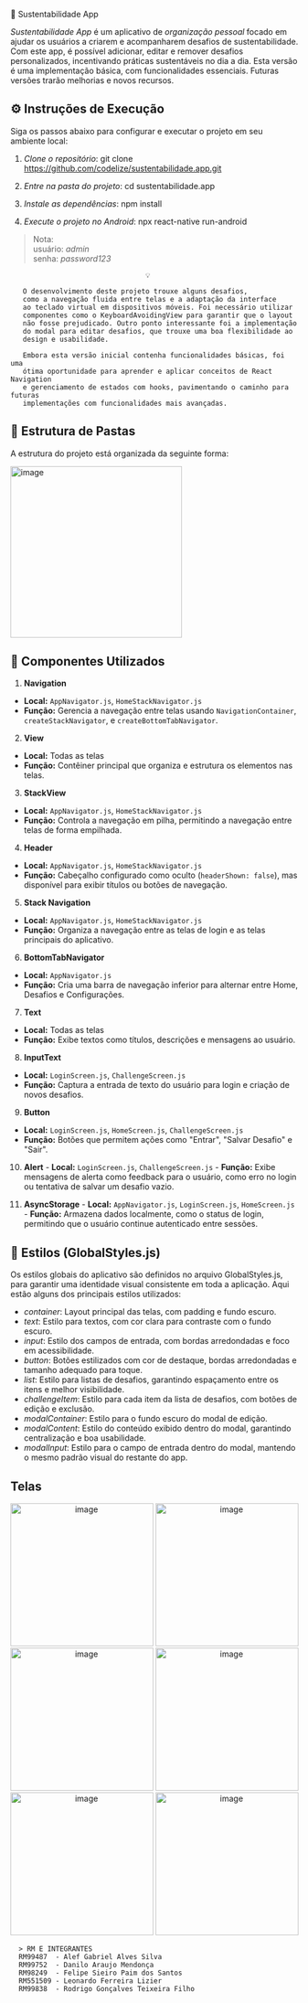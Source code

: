 🌿 Sustentabilidade App 

*Sustentabilidade App* é um aplicativo de *organização pessoal* focado em ajudar os usuários a criarem e acompanharem desafios de sustentabilidade. Com este app, é possível adicionar, editar e remover desafios personalizados, incentivando práticas sustentáveis no dia a dia. Esta versão é uma implementação básica, com funcionalidades essenciais. Futuras versões trarão melhorias e novos recursos.

## ⚙️ Instruções de Execução

Siga os passos abaixo para configurar e executar o projeto em seu ambiente local:

1. *Clone o repositório*:
   git clone https://github.com/codelize/sustentabilidade.app.git
   

2. *Entre na pasta do projeto*:
   cd sustentabilidade.app
   

3. *Instale as dependências*:
   npm install
   

4. *Execute o projeto no Android*:
   npx react-native run-android

> Nota: <br>
       usuário: *admin* <br>
       senha: *password123*
   

                                     💡 
                                     
       O desenvolvimento deste projeto trouxe alguns desafios, 
       como a navegação fluida entre telas e a adaptação da interface 
       ao teclado virtual em dispositivos móveis. Foi necessário utilizar 
       componentes como o KeyboardAvoidingView para garantir que o layout 
       não fosse prejudicado. Outro ponto interessante foi a implementação 
       do modal para editar desafios, que trouxe uma boa flexibilidade ao 
       design e usabilidade.

       Embora esta versão inicial contenha funcionalidades básicas, foi uma 
       ótima oportunidade para aprender e aplicar conceitos de React Navigation 
       e gerenciamento de estados com hooks, pavimentando o caminho para futuras 
       implementações com funcionalidades mais avançadas.

                                                                                            


## 📂 Estrutura de Pastas

A estrutura do projeto está organizada da seguinte forma:

<img src="https://github.com/user-attachments/assets/5494af2a-f305-4f54-94c0-b7b066561e01" alt="image" width="300"/>




## 🔧 Componentes Utilizados

1.  **Navigation**
   - **Local:** `AppNavigator.js`, `HomeStackNavigator.js`
   - **Função:** Gerencia a navegação entre telas usando `NavigationContainer`, `createStackNavigator`, e `createBottomTabNavigator`.

2.  **View**
   - **Local:** Todas as telas
   - **Função:** Contêiner principal que organiza e estrutura os elementos nas telas.

3.  **StackView**
   - **Local:** `AppNavigator.js`, `HomeStackNavigator.js`
   - **Função:** Controla a navegação em pilha, permitindo a navegação entre telas de forma empilhada.

4.  **Header**
   - **Local:** `AppNavigator.js`, `HomeStackNavigator.js`
   - **Função:** Cabeçalho configurado como oculto (`headerShown: false`), mas disponível para exibir títulos ou botões de navegação.

5.  **Stack Navigation**
   - **Local:** `AppNavigator.js`, `HomeStackNavigator.js`
   - **Função:** Organiza a navegação entre as telas de login e as telas principais do aplicativo.

6.  **BottomTabNavigator**
   - **Local:** `AppNavigator.js`
   - **Função:** Cria uma barra de navegação inferior para alternar entre Home, Desafios e Configurações.

7.  **Text**
   - **Local:** Todas as telas
   - **Função:** Exibe textos como títulos, descrições e mensagens ao usuário.

8.  **InputText**
   - **Local:** `LoginScreen.js`, `ChallengeScreen.js`
   - **Função:** Captura a entrada de texto do usuário para login e criação de novos desafios.

9.  **Button**
   - **Local:** `LoginScreen.js`, `HomeScreen.js`, `ChallengeScreen.js`
   - **Função:** Botões que permitem ações como "Entrar", "Salvar Desafio" e "Sair".

10.  **Alert**
    - **Local:** `LoginScreen.js`, `ChallengeScreen.js`
    - **Função:** Exibe mensagens de alerta como feedback para o usuário, como erro no login ou tentativa de salvar um desafio vazio.

11.  **AsyncStorage**
    - **Local:** `AppNavigator.js`, `LoginScreen.js`, `HomeScreen.js`
    - **Função:** Armazena dados localmente, como o status de login, permitindo que o usuário continue autenticado entre sessões.


## 🎨 Estilos (GlobalStyles.js)

Os estilos globais do aplicativo são definidos no arquivo GlobalStyles.js, para garantir uma identidade visual consistente em toda a aplicação. Aqui estão alguns dos principais estilos utilizados:

- *container*: Layout principal das telas, com padding e fundo escuro.
- *text*: Estilo para textos, com cor clara para contraste com o fundo escuro.
- *input*: Estilo dos campos de entrada, com bordas arredondadas e foco em acessibilidade.
- *button*: Botões estilizados com cor de destaque, bordas arredondadas e tamanho adequado para toque.
- *list*: Estilo para listas de desafios, garantindo espaçamento entre os itens e melhor visibilidade.
- *challengeItem*: Estilo para cada item da lista de desafios, com botões de edição e exclusão.
- *modalContainer*: Estilo para o fundo escuro do modal de edição.
- *modalContent*: Estilo do conteúdo exibido dentro do modal, garantindo centralização e boa usabilidade.
- *modalInput*: Estilo para o campo de entrada dentro do modal, mantendo o mesmo padrão visual do restante do app.


## Telas

<p align="center">
  <img src="https://github.com/user-attachments/assets/dfdd1543-0d65-4408-adce-2d57b294ce57" alt="image" width="250"/>
  <img src="https://github.com/user-attachments/assets/c381ee0d-f806-4017-bbae-74958743bff6" alt="image" width="250"/>
  <img src="https://github.com/user-attachments/assets/56330f9f-515b-4bd1-ac22-482ce4ab0a81" alt="image" width="250"/>
  <img src="https://github.com/user-attachments/assets/3db07ef1-9442-4ba2-b203-6888f20a3f0c" alt="image" width="250"/>
  <img src="https://github.com/user-attachments/assets/7148aa4a-4f22-496d-8269-013711c22bc4" alt="image" width="250"/>
  <img src="https://github.com/user-attachments/assets/262bfef5-7b7d-4366-9b48-e44f197dc145" alt="image" width="250"/>
</p>


      > RM E INTEGRANTES 
      RM99487  - Alef Gabriel Alves Silva
      RM99752  - Danilo Araujo Mendonça
      RM98249  - Felipe Sieiro Paim dos Santos 
      RM551509 - Leonardo Ferreira Lizier
      RM99838  - Rodrigo Gonçalves Teixeira Filho
